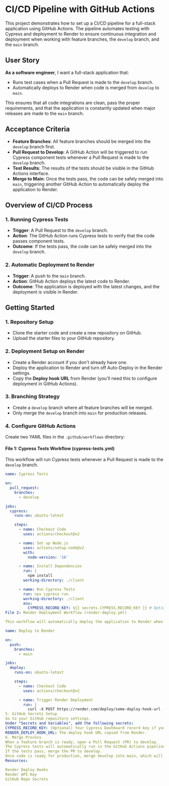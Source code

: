 # CI/CD Pipeline with GitHub Actions

This project demonstrates how to set up a CI/CD pipeline for a full-stack application using GitHub Actions. The pipeline automates testing with Cypress and deployment to Render to ensure continuous integration and deployment when working with feature branches, the `develop` branch, and the `main` branch.

## **User Story**

**As a software engineer**, I want a full-stack application that:

- Runs test cases when a Pull Request is made to the `develop` branch.
- Automatically deploys to Render when code is merged from `develop` to `main`.

This ensures that all code integrations are clean, pass the proper requirements, and that the application is constantly updated when major releases are made to the `main` branch.

## **Acceptance Criteria**

- **Feature Branches**: All feature branches should be merged into the `develop` branch first.
- **Pull Request to Develop**: A GitHub Action will be triggered to run Cypress component tests whenever a Pull Request is made to the `develop` branch.
- **Test Results**: The results of the tests should be visible in the GitHub Actions interface.
- **Merge to Main**: Once the tests pass, the code can be safely merged into `main`, triggering another GitHub Action to automatically deploy the application to Render.

## **Overview of CI/CD Process**

### **1. Running Cypress Tests**
- **Trigger**: A Pull Request to the `develop` branch.
- **Action**: The GitHub Action runs Cypress tests to verify that the code passes component tests.
- **Outcome**: If the tests pass, the code can be safely merged into the `develop` branch.

### **2. Automatic Deployment to Render**
- **Trigger**: A push to the `main` branch.
- **Action**: GitHub Action deploys the latest code to Render.
- **Outcome**: The application is deployed with the latest changes, and the deployment is visible in Render.

## **Getting Started**

### **1. Repository Setup**
- Clone the starter code and create a new repository on GitHub.
- Upload the starter files to your GitHub repository.

### **2. Deployment Setup on Render**
- Create a Render account if you don't already have one.
- Deploy the application to Render and turn off Auto-Deploy in the Render settings.
- Copy the **Deploy hook URL** from Render (you'll need this to configure deployment in GitHub Actions).

### **3. Branching Strategy**
- Create a `develop` branch where all feature branches will be merged.
- Only merge the `develop` branch into `main` for production releases.

### **4. Configure GitHub Actions**
Create two YAML files in the `.github/workflows` directory:

#### **File 1: Cypress Tests Workflow (cypress-tests.yml)**

This workflow will run Cypress tests whenever a Pull Request is made to the `develop` branch.

```yaml
name: Cypress Tests

on:
  pull_request:
    branches:
      - develop

jobs:
  cypress:
    runs-on: ubuntu-latest

    steps:
      - name: Checkout Code
        uses: actions/checkout@v2

      - name: Set up Node.js
        uses: actions/setup-node@v2
        with:
          node-version: '16'

      - name: Install Dependencies
        run: |
          npm install
        working-directory: ./client

      - name: Run Cypress Tests
        run: npx cypress run
        working-directory: ./client
        env:
          CYPRESS_RECORD_KEY: ${{ secrets.CYPRESS_RECORD_KEY }} # Optional for Cypress Dashboard
File 2: Render Deployment Workflow (render-deploy.yml)

This workflow will automatically deploy the application to Render when code is merged into the main branch.

name: Deploy to Render

on:
  push:
    branches:
      - main

jobs:
  deploy:
    runs-on: ubuntu-latest

    steps:
      - name: Checkout Code
        uses: actions/checkout@v2

      - name: Trigger Render Deployment
        run: |
          curl -X POST https://render.com/deploy/some-deploy-hook-url
5. GitHub Secrets Setup
Go to your GitHub repository settings.
Under "Secrets and Variables", add the following secrets:
CYPRESS_RECORD_KEY: (Optional) Your Cypress Dashboard record key if you're using the Cypress Dashboard.
RENDER_DEPLOY_HOOK_URL: The deploy hook URL copied from Render.
6. Merge Process
When a feature branch is ready, open a Pull Request (PR) to develop.
The Cypress tests will automatically run in the GitHub Actions pipeline.
If the tests pass, merge the PR to develop.
Once code is ready for production, merge develop into main, which will trigger the Render deployment.
Resources:

Render Deploy Hooks
Render API Key
GitHub Repo Secrets
